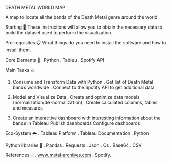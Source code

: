 DEATH METAL WORLD MAP

A map to locate all the bands of the Death Metal genre around the world

Starting 🚀
These instructions will allow you to obtain the necessary data to build the dataset used to perform the visualization.

Pre-requisites 📋
What things do you need to install the software and how to install them.

Core Elements 🔧
. Python
. Tableu
. Spotify API

Main Tasks 📈

1) Consume and Transform Data with Python
. Get list of Death Metal bands worldwide
. Connect to the Spotify API to get additional data

2) Model and Visualize Data
. Create and optimize data models (normalization/de-normalization)
. Create calculated columns, tables, and measures
 
3) Create an interactive dashboard with interesting information about the bands in Tableau
Publish dashboards
Configure dashboards

Eco-System ☁️ 
. Tableau Platform
. Tableau Documentation
. Python

Python libraries 📑
. Pandas
. Requests
. Json
. Os
. Base64
. CSV

References 💡 
. www.metal-archives.com
. Spotify.
